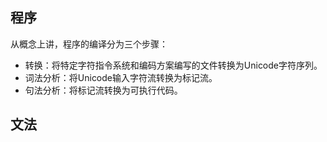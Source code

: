 ## 程序

从概念上讲，程序的编译分为三个步骤：

* 转换：将特定字符指令系统和编码方案编写的文件转换为Unicode字符序列。
* 词法分析：将Unicode输入字符流转换为标记流。
* 句法分析：将标记流转换为可执行代码。



## 文法





